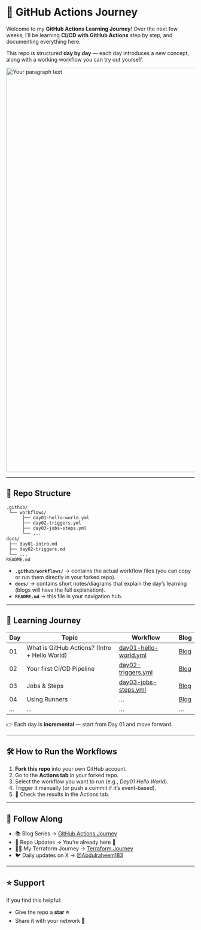 # 🚀 GitHub Actions Journey

Welcome to my **GitHub Actions Learning Journey**!
Over the next few weeks, I’ll be learning **CI/CD with GitHub Actions** step by step, and documenting everything here.

This repo is structured **day by day** — each day introduces a new concept, along with a working workflow you can try out yourself.

<img width="1920" height="1080" alt="Your paragraph text" src="https://github.com/user-attachments/assets/24e011e0-2308-4d06-9273-820b365eb5d8" />

---

## 📂 Repo Structure

```
.github/
 └── workflows/
      ├── day01-hello-world.yml
      ├── day02-triggers.yml
      ├── day03-jobs-steps.yml
      └── ...
docs/
 ├── day01-intro.md
 ├── day02-triggers.md
 └── ...
README.md
```

* **`.github/workflows/`** → contains the actual workflow files (you can copy or run them directly in your forked repo).
* **`docs/`** → contains short notes/diagrams that explain the day’s learning (blogs will have the full explanation).
* **`README.md`** → this file is your navigation hub.

---

## 📅 Learning Journey

| Day | Topic                                         | Workflow                                                         | Blog      |
| --- | --------------------------------------------- | ---------------------------------------------------------------- | --------- |
| 01  | What is GitHub Actions? (Intro + Hello World) | [day01-hello-world.yml](.github/workflows/day01-hello-world.yml) | [Blog](https://abdulraheem.hashnode.dev/day01-introduction-to-github-actions) |
| 02  | Your first CI/CD Pipeline                     | [day02-triggers.yml](.github/worflows/day02-node-pipeline.yml)   | [Blog](#) |
| 03  | Jobs & Steps                                  | [day03-jobs-steps.yml](.github/workflows/day03-jobs-steps.yml)   | [Blog](#) |
| 04  | Using Runners                                 | …                                                                | [Blog](#) |
| ... | …                                             | …                                                                | …         |

👉 Each day is **incremental** — start from Day 01 and move forward.

---

## 🛠️ How to Run the Workflows

1. **Fork this repo** into your own GitHub account.
2. Go to the **Actions tab** in your forked repo.
3. Select the workflow you want to run (e.g., *Day01 Hello World*).
4. Trigger it manually (or push a commit if it’s event-based).
5. 🎉 Check the results in the Actions tab.

---

## 📖 Follow Along

* 📚 Blog Series → [GitHub Actions Journey](https://abdulraheem.hashnode.dev/series/mastering-github-actions)
* 🐙 Repo Updates → You’re already here 🙂
* 🧑‍💻 My Terraform Journey → [Terraform Journey](https://abdulraheem.hashnode.dev/series/terraform-with-aws)
* 🐦 Daily updates on X → [@Abdulraheem183](https://x.com/Abdulraheem183)

---

## ⭐ Support

If you find this helpful:

* Give the repo a **star ⭐**
* Share it with your network 💙

